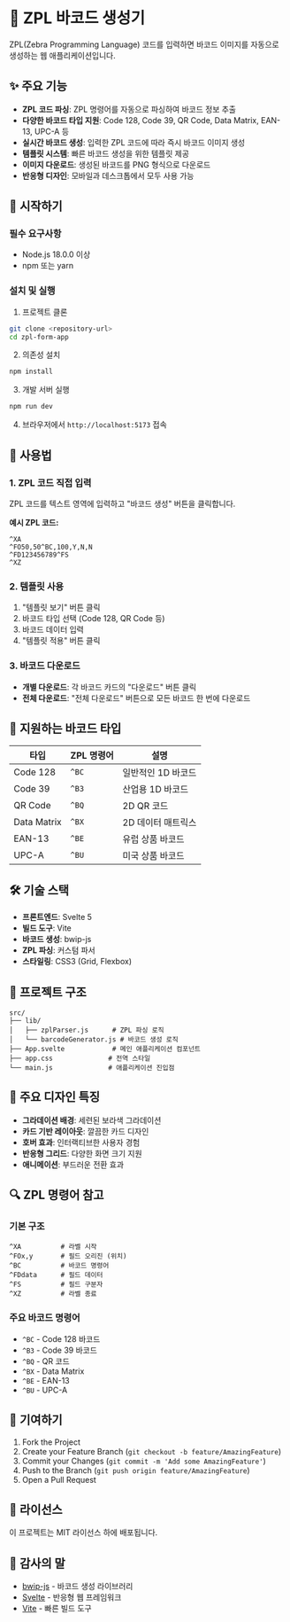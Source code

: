 # 🎯 ZPL 바코드 생성기

ZPL(Zebra Programming Language) 코드를 입력하면 바코드 이미지를 자동으로 생성하는 웹 애플리케이션입니다.

## ✨ 주요 기능

- **ZPL 코드 파싱**: ZPL 명령어를 자동으로 파싱하여 바코드 정보 추출
- **다양한 바코드 타입 지원**: Code 128, Code 39, QR Code, Data Matrix, EAN-13, UPC-A 등
- **실시간 바코드 생성**: 입력한 ZPL 코드에 따라 즉시 바코드 이미지 생성
- **템플릿 시스템**: 빠른 바코드 생성을 위한 템플릿 제공
- **이미지 다운로드**: 생성된 바코드를 PNG 형식으로 다운로드
- **반응형 디자인**: 모바일과 데스크톱에서 모두 사용 가능

## 🚀 시작하기

### 필수 요구사항

- Node.js 18.0.0 이상
- npm 또는 yarn

### 설치 및 실행

1. 프로젝트 클론
```bash
git clone <repository-url>
cd zpl-form-app
```

2. 의존성 설치
```bash
npm install
```

3. 개발 서버 실행
```bash
npm run dev
```

4. 브라우저에서 `http://localhost:5173` 접속

## 📝 사용법

### 1. ZPL 코드 직접 입력

ZPL 코드를 텍스트 영역에 입력하고 "바코드 생성" 버튼을 클릭합니다.

**예시 ZPL 코드:**
```
^XA
^FO50,50^BC,100,Y,N,N
^FD123456789^FS
^XZ
```

### 2. 템플릿 사용

1. "템플릿 보기" 버튼 클릭
2. 바코드 타입 선택 (Code 128, QR Code 등)
3. 바코드 데이터 입력
4. "템플릿 적용" 버튼 클릭

### 3. 바코드 다운로드

- **개별 다운로드**: 각 바코드 카드의 "다운로드" 버튼 클릭
- **전체 다운로드**: "전체 다운로드" 버튼으로 모든 바코드 한 번에 다운로드

## 🔧 지원하는 바코드 타입

| 타입 | ZPL 명령어 | 설명 |
|------|------------|------|
| Code 128 | `^BC` | 일반적인 1D 바코드 |
| Code 39 | `^B3` | 산업용 1D 바코드 |
| QR Code | `^BQ` | 2D QR 코드 |
| Data Matrix | `^BX` | 2D 데이터 매트릭스 |
| EAN-13 | `^BE` | 유럽 상품 바코드 |
| UPC-A | `^BU` | 미국 상품 바코드 |

## 🛠️ 기술 스택

- **프론트엔드**: Svelte 5
- **빌드 도구**: Vite
- **바코드 생성**: bwip-js
- **ZPL 파싱**: 커스텀 파서
- **스타일링**: CSS3 (Grid, Flexbox)

## 📁 프로젝트 구조

```
src/
├── lib/
│   ├── zplParser.js      # ZPL 파싱 로직
│   └── barcodeGenerator.js # 바코드 생성 로직
├── App.svelte            # 메인 애플리케이션 컴포넌트
├── app.css              # 전역 스타일
└── main.js              # 애플리케이션 진입점
```

## 🎨 주요 디자인 특징

- **그라데이션 배경**: 세련된 보라색 그라데이션
- **카드 기반 레이아웃**: 깔끔한 카드 디자인
- **호버 효과**: 인터랙티브한 사용자 경험
- **반응형 그리드**: 다양한 화면 크기 지원
- **애니메이션**: 부드러운 전환 효과

## 🔍 ZPL 명령어 참고

### 기본 구조
```
^XA          # 라벨 시작
^FOx,y       # 필드 오리진 (위치)
^BC          # 바코드 명령어
^FDdata      # 필드 데이터
^FS          # 필드 구분자
^XZ          # 라벨 종료
```

### 주요 바코드 명령어
- `^BC` - Code 128 바코드
- `^B3` - Code 39 바코드
- `^BQ` - QR 코드
- `^BX` - Data Matrix
- `^BE` - EAN-13
- `^BU` - UPC-A

## 🤝 기여하기

1. Fork the Project
2. Create your Feature Branch (`git checkout -b feature/AmazingFeature`)
3. Commit your Changes (`git commit -m 'Add some AmazingFeature'`)
4. Push to the Branch (`git push origin feature/AmazingFeature`)
5. Open a Pull Request

## 📄 라이선스

이 프로젝트는 MIT 라이선스 하에 배포됩니다.

## 🙏 감사의 말

- [bwip-js](https://github.com/metafloor/bwip-js) - 바코드 생성 라이브러리
- [Svelte](https://svelte.dev/) - 반응형 웹 프레임워크
- [Vite](https://vitejs.dev/) - 빠른 빌드 도구
